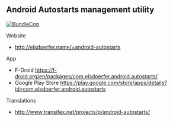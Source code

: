 Android Autostarts management utility
-------------------------------------

[![BundleCop](https://api.bundlecop.com/badge/268318521568755716.svg?file=Android-Autostarts-Full.apk&label=APK%20Size)](https://app.bundlecop.com/project/268318521535987716)

Website

 * http://elsdoerfer.name/=android-autostarts

App

 * F-Droid https://f-droid.org/en/packages/com.elsdoerfer.android.autostarts/
 * Google Play Store https://play.google.com/store/apps/details?id=com.elsdoerfer.android.autostarts

Translations

 * http://www.transifex.net/projects/p/android-autostarts/
